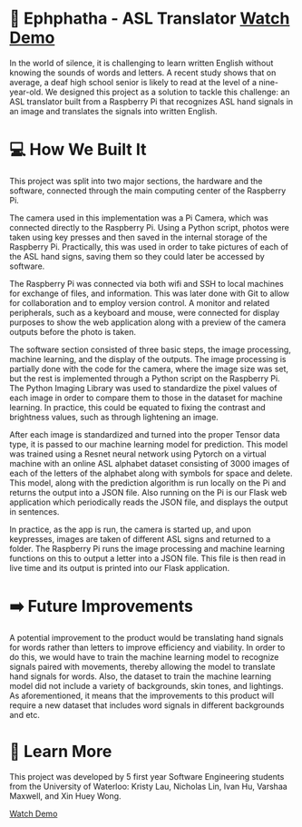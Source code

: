 # 🤲 Ephphatha - ASL Translator  [Watch Demo](https://youtu.be/Kypr42PMlr0)

In the world of silence, it is challenging to learn written English without knowing the sounds of words and letters. A recent study shows that on average, a deaf high school senior is likely to read at the level of a nine-year-old. We designed this project as a solution to tackle this challenge: an ASL translator built from a Raspberry Pi that recognizes ASL hand signals in an image and translates the signals into written English.

# 💻 How We Built It 

This project was split into two major sections, the hardware and the software, connected through the main computing center of the Raspberry Pi. 

The camera used in this implementation was a Pi Camera, which was connected directly to the Raspberry Pi. Using a Python script, photos were taken using key presses and then saved in the internal storage of the Raspberry Pi. Practically, this was used in order to take pictures of each of the ASL hand signs, saving them so they could later be accessed by software. 

The Raspberry Pi was connected via both wifi and SSH to local machines for exchange of files, and information. This was later done with Git to allow for collaboration and to employ version control. A monitor and related peripherals, such as a keyboard and mouse, were connected for display purposes to show the web application along with a preview of the camera outputs before the photo is taken.

The software section consisted of three basic steps, the image processing, machine learning, and the display of the outputs. The image processing is partially done with the code for the camera, where the image size was set, but the rest is implemented through a Python script on the Raspberry Pi. The Python Imaging Library was used to standardize the pixel values of each image in order to compare them to those in the dataset for machine learning. In practice, this could be equated to fixing the contrast and brightness values, such as through lightening an image. 

After each image is standardized and turned into the proper Tensor data type, it is passed to our machine learning model for prediction. This model was trained using a Resnet neural network using Pytorch on a virtual machine with an online ASL alphabet dataset consisting of 3000 images of each of the letters of the alphabet along with symbols for space and delete. This model, along with the prediction algorithm is run locally on the Pi and returns the output into a JSON file. Also running on the Pi is our Flask web application which periodically reads the JSON file, and displays the output in sentences. 

In practice, as the app is run, the camera is started up, and upon keypresses, images are taken of different ASL signs and returned to a folder. The Raspberry Pi runs the image processing and machine learning functions on this to output a letter into a JSON file. This file is then read in live time and its output is printed into our Flask application.

# ➡️ Future Improvements

A potential improvement to the product would be translating hand signals for words rather than letters to improve efficiency and viability. In order to do this, we would have to train the machine learning model to recognize signals paired with movements, thereby allowing the model to translate hand signals for words. Also, the dataset to train the machine learning model did not include a variety of backgrounds, skin tones, and lightings. As aforementioned, it means that the improvements to this product will require a new dataset that includes word signals in different backgrounds and etc.

# 📖 Learn More

 This project was developed by 5 first year Software Engineering students from the University of Waterloo: Kristy Lau, Nicholas Lin, Ivan Hu, Varshaa Maxwell, and Xin Huey Wong. 
 
 [Watch Demo](https://youtu.be/Kypr42PMlr0)
